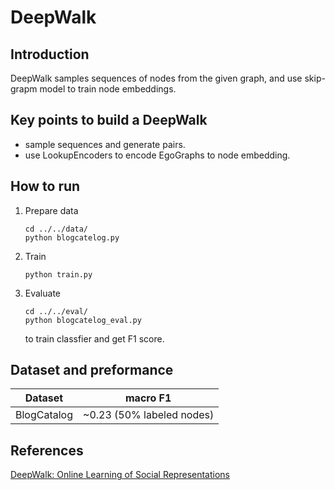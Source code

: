 # DeepWalk

## Introduction
DeepWalk samples sequences of nodes from the given graph, and use skip-grapm model
to train node embeddings.


## Key points to build a DeepWalk
- sample sequences and generate pairs.
- use LookupEncoders to encode EgoGraphs to node embedding. 

## How to run
1. Prepare data
    ```shell script
    cd ../../data/
    python blogcatelog.py
    ```
2. Train
    ```shell script
    python train.py
    ```
3. Evaluate
    ```shell script
    cd ../../eval/
    python blogcatelog_eval.py
    ```
   to train classfier and get F1 score.


## Dataset and preformance
| Dataset     | macro F1                   |
| ----------- | -------------------------- |
| BlogCatalog | ~0.23  (50% labeled nodes) |

## References
[DeepWalk: Online Learning of Social Representations](https://arxiv.org/abs/1403.6652)

